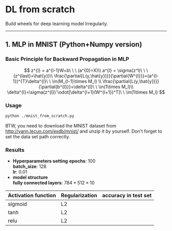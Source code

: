 # DL from scratch
Build wheels for deep learning model Irregularly.
- - -
## 1. MLP in MNIST (Python+Numpy version)
### Basic Principle for Backward Propagation in MLP
$$
z^{l} = a^{l-1}W+b\ \ \ (a^{0}=X)\\
a^{l} = \sigma(z^l)\ \ \ (z^{last}=\hat{y})\\
\frac{\partial{L(y,\hat{y})}}{\partial{W^{l}}}=(a^{l-1})^{T}\delta^{l}\ \ \in(M_{l-1}\times M_l) \\
\frac{\partial{L(y,\hat{y})}}{\partial{b^{l}}}=\delta^{l}\ \ \in(1\times M_l)\\
\delta^{l}=\sigma(z^{l})'\odot[\delta^{l+1}(W^{l+1})^T]\ \ \in(1\times M_l)
$$ 
### Usage
  ```python
  python ./mnist_from_scratch.py
  ```
  BTW, you need to download the MNIST dataset from http://yann.lecun.com/exdb/mnist/ and unzip it by yourself. Don't forget to set the data set path correctly.
### Results
  - **Hyperparameters setting**
  **epochs**: 100  
  **batch_size**: 128  
  **lr**: 0.01
  - **model structure**  
  **fully connected layers**: $784\times 512\times 10$  

  | Activation function | Regularization| accuracy in test set|
  |-- | -- | -- |
  | sigmoid|L2 | |
  | tanh |L2 | |  
  | relu |L2 | |  
